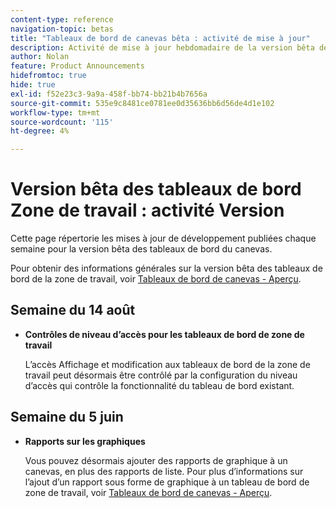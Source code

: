 ```yaml
---
content-type: reference
navigation-topic: betas
title: "Tableaux de bord de canevas bêta : activité de mise à jour"
description: Activité de mise à jour hebdomadaire de la version bêta des tableaux de bord du canevas Adobe Workfront
author: Nolan
feature: Product Announcements
hidefromtoc: true
hide: true
exl-id: f52e23c3-9a9a-458f-bb74-bb21b4b7656a
source-git-commit: 535e9c8481ce0781ee0d35636bb6d56de4d1e102
workflow-type: tm+mt
source-wordcount: '115'
ht-degree: 4%

---
```


# Version bêta des tableaux de bord Zone de travail : activité Version

Cette page répertorie les mises à jour de développement publiées chaque semaine pour la version bêta des tableaux de bord du canevas.

Pour obtenir des informations générales sur la version bêta des tableaux de bord de la zone de travail, voir [Tableaux de bord de canevas - Aperçu](/help/quicksilver/reports-and-dashboards/dashboards/creating-and-managing-dashboards/canvas-dashboards-overview.md).

## Semaine du 14 août

* **Contrôles de niveau d’accès pour les tableaux de bord de zone de travail**

  L’accès Affichage et modification aux tableaux de bord de la zone de travail peut désormais être contrôlé par la configuration du niveau d’accès qui contrôle la fonctionnalité du tableau de bord existant.

## Semaine du 5 juin

* **Rapports sur les graphiques**

  Vous pouvez désormais ajouter des rapports de graphique à un canevas, en plus des rapports de liste. Pour plus d’informations sur l’ajout d’un rapport sous forme de graphique à un tableau de bord de zone de travail, voir [Tableaux de bord de canevas - Aperçu](/help/quicksilver/reports-and-dashboards/dashboards/creating-and-managing-dashboards/canvas-dashboards-overview.md).
